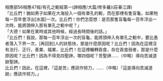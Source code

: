 相應部56相應47經/有孔之軛經第一(諦相應/大篇/修多羅)(莊春江譯)  
「比丘們！猶如男子如果在大海投入一個有單孔的軛，而在那裡有隻盲龜，如果牠每一百年會浮出[水面]一次。比丘們！你們怎麼想：是否那隻盲龜每一百年浮出一次時，能將頭伸入那有單孔之軛中呢？」  
「大德！如果在某時或其他時候，經過長時間後的話。」  
「比丘們！我說，那每一百年浮出一次的盲龜，能將頭伸入有單孔之軛中，要比愚者落入下界一次，[再回到]人的狀態快，那是什麼原因呢？比丘們！因為在這裡沒有法行、正行，善業、福業，比丘們！在這裡輾轉吞食，存在吞食弱者，那是什麼原因呢？比丘們！因為不得見四聖諦，哪四個呢？苦聖諦……（中略）導向苦滅道跡聖諦。  
比丘們！因此，在這裡，『這是苦』應該作努力，……（中略）『這是導向苦滅道跡』應該作努力。」  
  
  
